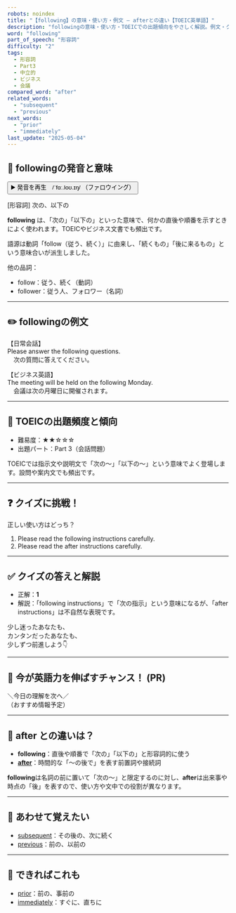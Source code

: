```yaml
---
robots: noindex
title: "【following】の意味・使い方・例文 ― afterとの違い【TOEIC英単語】"
description: "followingの意味・使い方・TOEICでの出題傾向をやさしく解説。例文・クイズ付きでafterとの違いもわかりやすく学べます。"
word: "following"
part_of_speech: "形容詞"
difficulty: "2"
tags:
  - 形容詞
  - Part3
  - 中立的
  - ビジネス
  - 会議
compared_word: "after"
related_words:
  - "subsequent"
  - "previous"
next_words:
  - "prior"
  - "immediately"
last_update: "2025-05-04"
---
```


## 🔰 followingの発音と意味

<button class="play-audio" onclick="playTTS('following')">
  <span class="play-audio-main">
    ▶️ 発音を再生　/ˈfɑː.loʊ.ɪŋ/
  </span>
  <span class="play-audio-sub">
    （ファロウイング）
  </span>
</button>

[形容詞] 次の、以下の

**following** は、「次の」「以下の」といった意味で、何かの直後や順番を示すときによく使われます。TOEICやビジネス文書でも頻出です。

語源は動詞「follow（従う、続く）」に由来し、「続くもの」「後に来るもの」という意味合いが派生しました。

他の品詞：  
- follow：従う、続く（動詞）
- follower：従う人、フォロワー（名詞）

---

## ✏️ followingの例文

【日常会話】  
Please answer the following questions.  
　次の質問に答えてください。

【ビジネス英語】  
The meeting will be held on the following Monday.  
　会議は次の月曜日に開催されます。

---

## 🎯 TOEICの出題頻度と傾向

- 難易度：★★☆☆☆
- 出題パート：Part 3（会話問題）

TOEICでは指示文や説明文で「次の～」「以下の～」という意味でよく登場します。設問や案内文でも頻出です。

---

## ❓ クイズに挑戦！

正しい使い方はどっち？

1. Please read the following instructions carefully.  
2. Please read the after instructions carefully.

---

## ✅ クイズの答えと解説

- 正解：**1**
- 解説：「following instructions」で「次の指示」という意味になるが、「after instructions」は不自然な表現です。

少し迷ったあなたも、  
カンタンだったあなたも、  
少しずつ前進しよう👇️

---

## 🚀 今が英語力を伸ばすチャンス！ (PR)

<div class="info-center">
＼今日の理解を次へ／<br>  
（おすすめ情報予定）
</div>

---

## 🤔  after との違いは？

- **following**：直後や順番で「次の」「以下の」と形容詞的に使う
- **[after](/after)**：時間的な「～の後で」を表す前置詞や接続詞

**following**は名詞の前に置いて「次の～」と限定するのに対し、**after**は出来事や時点の「後」を表すので、使い方や文中での役割が異なります。

---

## 🧩 あわせて覚えたい

- [subsequent](/subsequent)：その後の、次に続く
- [previous](/previous)：前の、以前の

---

## 📖 できればこれも

- [prior](/prior)：前の、事前の
- [immediately](/immediately)：すぐに、直ちに

<!-- cvid: aid05_bid45 -->
